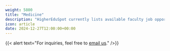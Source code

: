 ```yaml
---
weight: 5800
title: "Medicine"
description: "HigherEduSpot currently lists available faculty job opportunities in medicine."
icon: article
date: 2024-12-27T12:00:00+00:00
---
```


{{< alert text="For inquiries, feel free to [email us](mailto:support@highereduspot.com)." />}}